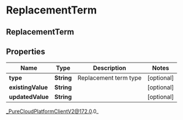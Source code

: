 # ReplacementTerm

## ReplacementTerm

## Properties

|Name | Type | Description | Notes|
|------------ | ------------- | ------------- | -------------|
| **type** | **String** | Replacement term type | [optional] |
| **existingValue** | **String** |  | [optional] |
| **updatedValue** | **String** |  | [optional] |



_PureCloudPlatformClientV2@172.0.0_
